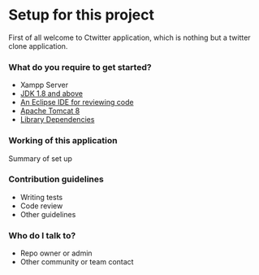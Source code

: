 # Setup for this project #

First of all welcome to Ctwitter application, which is nothing but a twitter clone application.
### What do you require to get started? ###

* Xampp Server
* [JDK 1.8 and above](http://www.oracle.com/technetwork/java/javase/downloads/jdk8-downloads-2133151.html)
* [An Eclipse IDE for reviewing code](https://eclipse.org/downloads/)
* [Apache Tomcat 8](https://tomcat.apache.org/download-80.cgi)
* [Library Dependencies]()

### Working of this application ###

Summary of set up

### Contribution guidelines ###

* Writing tests
* Code review
* Other guidelines

### Who do I talk to? ###

* Repo owner or admin
* Other community or team contact